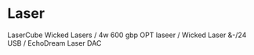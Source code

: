 # Laser

LaserCube Wicked Lasers / 4w 600 gbp OPT laseer / Wicked Laser &-/24 USB / EchoDream Laser DAC

